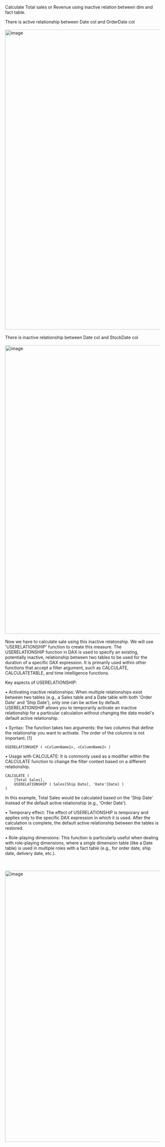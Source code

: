 Calculate Total sales or Revenue using inactive relation between dim and fact table.

There is active relationship between Date col and OrderDate col
<br></br>
<img width="1919" height="976" alt="image" src="https://github.com/user-attachments/assets/ac2a2f65-f3eb-4e99-a5fe-b0f754f21e68" />
<br></br>
There is inactive relationship between Date col and StockDate col
<br></br>
<img width="1915" height="939" alt="image" src="https://github.com/user-attachments/assets/e1008fee-8f61-489f-add3-bcc4eadc97d9" />
<br></br>
Now we have to calculate sale using this inactive relatonship. We will use 'USERELATIONSHIP' function to create this measure. 
The USERELATIONSHIP function in DAX is used to specify an existing, potentially inactive, relationship between two tables to be used for the duration of a specific DAX expression. It is primarily used within other functions that accept a filter argument, such as CALCULATE, CALCULATETABLE, and time intelligence functions. 

Key aspects of USERELATIONSHIP: 

• Activating inactive relationships: When multiple relationships exist between two tables (e.g., a Sales table and a Date table with both 'Order Date' and 'Ship Date'), only one can be active by default. USERELATIONSHIP allows you to temporarily activate an inactive relationship for a particular calculation without changing the data model's default active relationship. 

• Syntax: The function takes two arguments: the two columns that define the relationship you want to activate. The order of the columns is not important. [1]  

    USERELATIONSHIP ( <ColumnName1>, <ColumnName2> )

• Usage with CALCULATE: It is commonly used as a modifier within the CALCULATE function to change the filter context based on a different relationship. 

    CALCULATE (
        [Total Sales],
        USERELATIONSHIP ( Sales[Ship Date], 'Date'[Date] )
    )

In this example, Total Sales would be calculated based on the 'Ship Date' instead of the default active relationship (e.g., 'Order Date'). 

• Temporary effect: The effect of USERELATIONSHIP is temporary and applies only to the specific DAX expression in which it is used. After the calculation is complete, the default active relationship between the tables is restored. 

• Role-playing dimensions: This function is particularly useful when dealing with role-playing dimensions, where a single dimension table (like a Date table) is used in multiple roles with a fact table (e.g., for order date, ship date, delivery date, etc.). 

<br></br>
<img width="1910" height="883" alt="image" src="https://github.com/user-attachments/assets/3306aa6c-4228-4e3a-a01c-56e7515c0cb0" />
<br></br>


